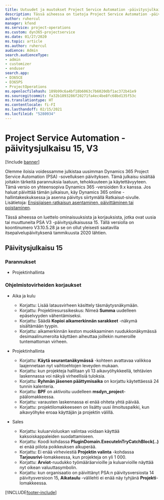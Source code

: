 ```yaml
---
title: Uutuudet ja muutokset Project Service Automation -päivitysjulkaisussa 15, V3
description: Tässä aiheessa on tietoja Project Service Automation -päivitysversion 15, V3:n uusista ominaisuuksista.
author: ruhercul
manager: kfend
ms.service: project-operations
ms.custom: dyn365-projectservice
ms.date: 01/27/2020
ms.topic: article
ms.author: ruhercul
audience: Admin
search.audienceType:
- admin
- customizer
- enduser
search.app:
- D365CE
- D365PS
- ProjectOperations
ms.openlocfilehash: 189b99c6a4bf18b6063c7b6020dbf1ac372b41e9
ms.sourcegitcommit: fa32b1893286f20271fa4ec4be8fc68bd135f53c
ms.translationtype: HT
ms.contentlocale: fi-FI
ms.lasthandoff: 02/15/2021
ms.locfileid: "5280934"
---
```

# <a name="project-service-automation-update-release-15-v3"></a>Project Service Automation -päivitysjulkaisu 15, V3

[!include [banner](../includes/psa-now-project-operations.md)]

Olemme iloisia voidessamme julkistaa uusimman Dynamics 365 Project Service Automation (PSA) -sovelluksen päivityksen. Tämä julkaisu sisältää joitakin tärkeitä parannuksia laatuun, tehokkuuteen ja käytettävyyteen. Tämä versio on yhteensopiva Dynamics 365 -versioiden 9.x kanssa. Jos haluat päivittää tämän julkaisun, käy Dynamics 365 online -hallintakeskuksessa ja asenna päivitys siirtymällä Ratkaisut-sivulle. Lisätietoja: [Ensisijaisen ratkaisun asentaminen, päivittäminen tai poistaminen](https://docs.microsoft.com/power-platform/admin/install-remove-preferred-solution).

Tässä aiheessa on luettelo ominaisuuksista ja korjauksista, jotka ovat uusia tai muuttuneita PSA V3 -päivitysjulkaisussa 15. Tällä versiolla on koontinumero V3.10.5.28 ja se on ollut yleisesti saatavilla itsepalvelupäivityksenä tammikuusta 2020 lähtien.

## <a name="update-release-15"></a>Päivitysjulkaisu 15 

### <a name="enhancements"></a>Parannukset

- Projektinhallinta

### <a name="bug-fixes"></a>Ohjelmistovirheiden korjaukset

- Aika ja kulu

  - Korjattu: Lisää latausvirheen käsittely täsmäytysnäkymään.
  - Korjattu: Projektiresurssikeskus: Nimeä **Summa** uudelleen epäselvyyden vähentämiseksi.
  - Korjattu: Säädä **Kopioi aikamerkinnän sarakkeet** -näkymä sisältämään tyypin.
  - Korjattu: aikamerkinnän keston muokkaaminen ruudukkonäkymässä desimaalinumeroita käyttäen aiheuttaa joillekin numeroille tuntemattoman virheen.

- Projektinhallinta

  - Korjattu: **Käytä seurantanäkymässä** -kohteen avattavaa valikkoa laajennetaan nyt vaihtoehtojen leveyden mukaan.
  - Korjattu: kun projekteja hallitaan yli 13 aikavyöhykkeellä, tehtävien laskennassa voi näkyä virheellisiä tuloksia.
  - Korjattu: **Ryhmän jäsenen päättymisaika** on korjattu käytettäessä 24 tunnin kalenteria.
  - Korjattu: **BPF** on aktivoitu uudelleen **msdyn_project**-päälomakkeessa.
  - Korjattu: varausten laskennassa ei enää ohiteta yhtä päivää.
  - Korjattu: projektilomakkeeseen on lisätty uusi ilmoituspalkki, kun aikavyöhyke eroaa käyttäjän ja projektin välillä.

- Sales

  - Korjattu: kuluarvioluokan valintaa voidaan käyttää kaksoiskappaleiden suodattamiseen.
  - Korjattu: Koodi kohdassa **PluginDomain.ExecuteInTryCatchBlock(..)** ei enää piilota poikkeuksen alkuperää.
  - Korjattu: Ei enää virheviestiä **Projektin valinta** -kohdassa **Tarjousrivi**-lomakkeessa, kun projekteja on yli 1 000.
  - Korjattu: **Arviot**-ruudukko työmääräarvioille ja kuluarvioille näyttää nyt oikean valuuttasymbolin.
  - Korjattu: kun organisaatio on päivittänyt PSA:n päivitysversiosta 14 päivitysversioon 15, **Aikataulu** -välilehti ei enää näy tyhjänä **Projekti**-lomakkeessa.


[!INCLUDE[footer-include](../includes/footer-banner.md)]